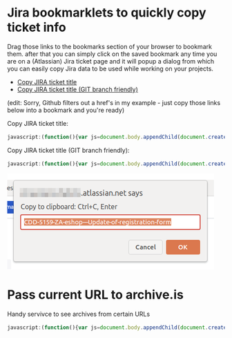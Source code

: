 # Jira bookmarklets to quickly copy ticket info
Drag those links to the bookmarks section of your browser to bookmark them. after that you can simply click on the saved bookmark any time you are on a (Atlassian) Jira ticket page and it will popup a dialog from which you can easily copy Jira data to be used while working on your projects.

* <a href='javascript:(function(){var js=document.body.appendChild(document.createElement("script"));js.onerror=function(){alert("Sorry, the script could not be loaded.")};js.src="https://cdn.jsdelivr.net/gh/dirkdesmet/bookmarklets@master/copy-jira-ticket-title.js"})();'>Copy JIRA ticket title</a>
* <a href='javascript:(function(){var js=document.body.appendChild(document.createElement("script"));js.onerror=function(){alert("Sorry, the script could not be loaded.")};js.src="https://cdn.jsdelivr.net/gh/dirkdesmet/bookmarklets@master/copy-jira-ticket-title-git-branch-friendly.js"})();'>Copy JIRA ticket title (GIT branch friendly)</a>

(edit: Sorry, Github filters out a href's in my example - just copy those links below into a bookmark and you're ready)

Copy JIRA ticket title:
```javascript
javascript:(function(){var js=document.body.appendChild(document.createElement("script"));js.onerror=function(){alert("Sorry, the script could not be loaded.")};js.src="https://cdn.jsdelivr.net/gh/dirkdesmet/bookmarklets@master/copy-jira-ticket-title.js"})();
```
Copy JIRA ticket title (GIT branch friendly):
```javascript
javascript:(function(){var js=document.body.appendChild(document.createElement("script"));js.onerror=function(){alert("Sorry, the script could not be loaded.")};js.src="https://cdn.jsdelivr.net/gh/dirkdesmet/bookmarklets@master/copy-jira-ticket-title-git-branch-friendly.js"})();
```

![Preview of bookmarklet in action](screenshot.png)

# Pass current URL to archive.is
Handy servivce to see archives from certain URLs
```javascript
javascript:(function(){var js=document.body.appendChild(document.createElement("script"));js.onerror=function(){alert("Sorry, the script could not be loaded.")};js.src="https://cdn.jsdelivr.net/gh/dirkdesmet/bookmarklets@master/open-link-in-archive.is.js"})();
```


